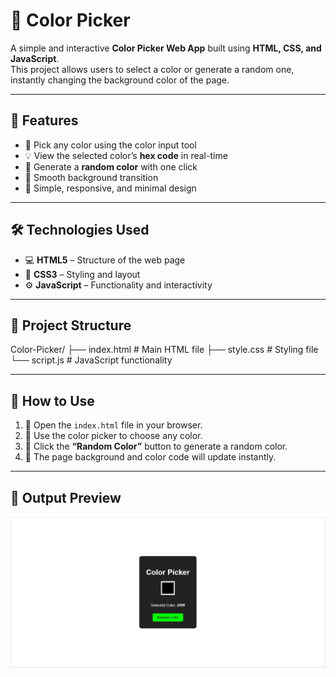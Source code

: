 # 🎨 Color Picker

A simple and interactive **Color Picker Web App** built using **HTML, CSS, and JavaScript**.  
This project allows users to select a color or generate a random one, instantly changing the background color of the page.

---

## 🌟 Features

- 🎯 Pick any color using the color input tool  
- 💡 View the selected color’s **hex code** in real-time  
- 🎲 Generate a **random color** with one click  
- 🌈 Smooth background transition  
- 🧩 Simple, responsive, and minimal design  

---

## 🛠️ Technologies Used

- 💻 **HTML5** – Structure of the web page  
- 🎨 **CSS3** – Styling and layout  
- ⚙️ **JavaScript** – Functionality and interactivity  

---

## 📁 Project Structure

Color-Picker/
├── index.html # Main HTML file
├── style.css # Styling file
└── script.js # JavaScript functionality

---

## 🚀 How to Use

1. 📂 Open the `index.html` file in your browser.  
2. 🎨 Use the color picker to choose any color.  
3. 🎲 Click the **“Random Color”** button to generate a random color.  
4. 🌈 The page background and color code will update instantly.  

---

## 📸 Output Preview

![Color Picker Output](https://github.com/Prajnapunya09/Color-Picker/blob/main/Color%20picker%20output%20img.jpg)
